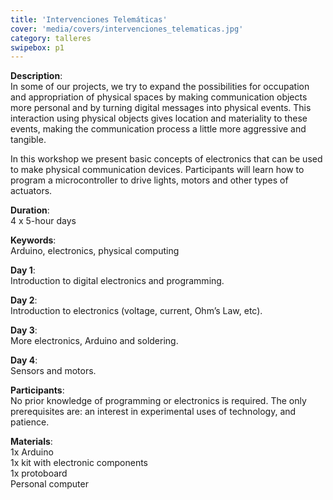 ```yaml
---
title: 'Intervenciones Telemáticas'
cover: 'media/covers/intervenciones_telematicas.jpg'
category: talleres
swipebox: p1
---
```

**Description**:  
In some of our projects, we try to expand the possibilities for occupation and appropriation of physical spaces by making communication objects more personal and by turning digital messages into physical events. This interaction using physical objects gives location and materiality to these events, making the communication process a little more aggressive and tangible.

In this workshop we present basic concepts of electronics that can be used to make physical communication devices. Participants will learn how to program a microcontroller to drive lights, motors and other types of actuators.

**Duration**:  
4 x 5-hour days

**Keywords**:  
Arduino, electronics, physical computing

**Day 1**:  
Introduction to digital electronics and programming.

**Day 2**:  
Introduction to electronics (voltage, current, Ohm’s Law, etc).

**Day 3**:  
More electronics, Arduino and soldering.

**Day 4**:  
Sensors and motors.

**Participants**:  
No prior knowledge of programming or electronics is required. The only prerequisites are: an interest in experimental uses of technology, and patience.

**Materials**:  
1x Arduino  
1x kit with electronic components  
1x protoboard  
Personal computer  

